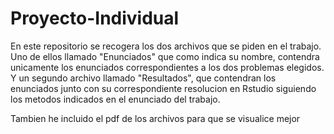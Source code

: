 # Proyecto-Individual

En este repositorio se recogera los dos archivos que se piden en el trabajo. Uno de ellos llamado "Enunciados" que como indica su nombre, contendra unicamente los enunciados correspondientes a los dos problemas elegidos. Y un segundo archivo llamado "Resultados", que contendran los enunciados junto con su correspondiente resolucion en Rstudio siguiendo los metodos indicados en el enunciado del trabajo.

Tambien he incluido el pdf de los archivos para que se visualice mejor
